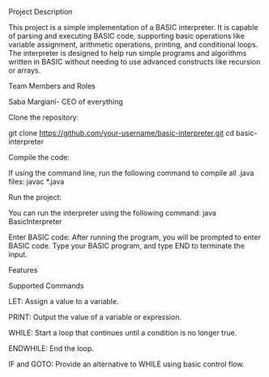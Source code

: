 
  Project Description
  
This project is a simple implementation of a BASIC interpreter. It is capable of parsing and executing BASIC code, supporting basic operations like variable assignment, arithmetic operations, printing, and conditional loops. The interpreter is designed to help run simple programs and algorithms written in BASIC without needing to use advanced constructs like recursion or arrays.


  Team Members and Roles
  
Saba Margiani- CEO of everything


  Clone the repository:
  
git clone https://github.com/your-username/basic-interpreter.git
cd basic-interpreter

  Compile the code:
  
If using the command line, run the following command to compile all .java files:
javac *.java

  Run the project:
  
You can run the interpreter using the following command:
java BasicInterpreter

  Enter BASIC code:
After running the program, you will be prompted to enter BASIC code. Type your BASIC program, and type END to terminate the input.


  Features
  
  Supported Commands
  
LET: Assign a value to a variable.

PRINT: Output the value of a variable or expression.

WHILE: Start a loop that continues until a condition is no longer true.

ENDWHILE: End the loop.

IF and GOTO: Provide an alternative to WHILE using basic control flow.
